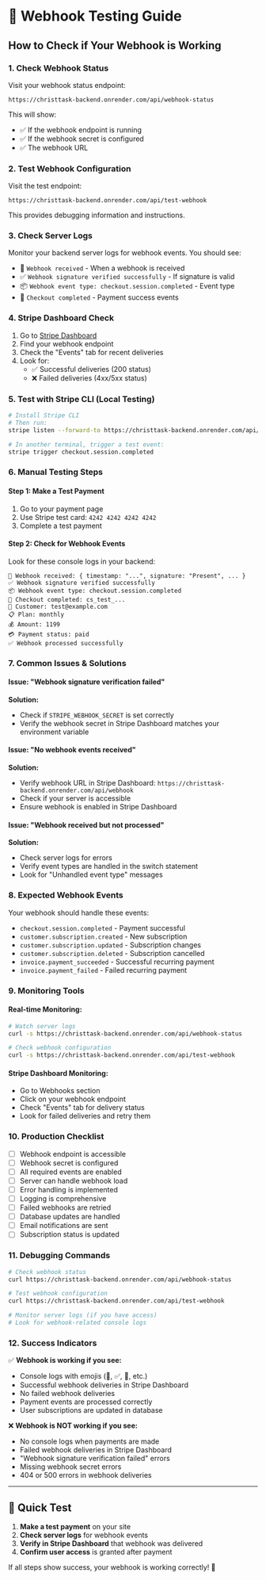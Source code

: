 # 🔔 Webhook Testing Guide

## How to Check if Your Webhook is Working

### 1. **Check Webhook Status**
Visit your webhook status endpoint:
```
https://christtask-backend.onrender.com/api/webhook-status
```

This will show:
- ✅ If the webhook endpoint is running
- ✅ If the webhook secret is configured
- ✅ The webhook URL

### 2. **Test Webhook Configuration**
Visit the test endpoint:
```
https://christtask-backend.onrender.com/api/test-webhook
```

This provides debugging information and instructions.

### 3. **Check Server Logs**
Monitor your backend server logs for webhook events. You should see:
- 🔔 `Webhook received` - When a webhook is received
- ✅ `Webhook signature verified successfully` - If signature is valid
- 📦 `Webhook event type: checkout.session.completed` - Event type
- 🎉 `Checkout completed` - Payment success events

### 4. **Stripe Dashboard Check**
1. Go to [Stripe Dashboard](https://dashboard.stripe.com/webhooks)
2. Find your webhook endpoint
3. Check the "Events" tab for recent deliveries
4. Look for:
   - ✅ Successful deliveries (200 status)
   - ❌ Failed deliveries (4xx/5xx status)

### 5. **Test with Stripe CLI** (Local Testing)
```bash
# Install Stripe CLI
# Then run:
stripe listen --forward-to https://christtask-backend.onrender.com/api/webhook

# In another terminal, trigger a test event:
stripe trigger checkout.session.completed
```

### 6. **Manual Testing Steps**

#### Step 1: Make a Test Payment
1. Go to your payment page
2. Use Stripe test card: `4242 4242 4242 4242`
3. Complete a test payment

#### Step 2: Check for Webhook Events
Look for these console logs in your backend:
```
🔔 Webhook received: { timestamp: "...", signature: "Present", ... }
✅ Webhook signature verified successfully
📦 Webhook event type: checkout.session.completed
🎉 Checkout completed: cs_test_...
👤 Customer: test@example.com
📋 Plan: monthly
💰 Amount: 1199
💳 Payment status: paid
✅ Webhook processed successfully
```

### 7. **Common Issues & Solutions**

#### Issue: "Webhook signature verification failed"
**Solution:**
- Check if `STRIPE_WEBHOOK_SECRET` is set correctly
- Verify the webhook secret in Stripe Dashboard matches your environment variable

#### Issue: "No webhook events received"
**Solution:**
- Verify webhook URL in Stripe Dashboard: `https://christtask-backend.onrender.com/api/webhook`
- Check if your server is accessible
- Ensure webhook is enabled in Stripe Dashboard

#### Issue: "Webhook received but not processed"
**Solution:**
- Check server logs for errors
- Verify event types are handled in the switch statement
- Look for "Unhandled event type" messages

### 8. **Expected Webhook Events**

Your webhook should handle these events:
- `checkout.session.completed` - Payment successful
- `customer.subscription.created` - New subscription
- `customer.subscription.updated` - Subscription changes
- `customer.subscription.deleted` - Subscription cancelled
- `invoice.payment_succeeded` - Successful recurring payment
- `invoice.payment_failed` - Failed recurring payment

### 9. **Monitoring Tools**

#### Real-time Monitoring:
```bash
# Watch server logs
curl -s https://christtask-backend.onrender.com/api/webhook-status

# Check webhook configuration
curl -s https://christtask-backend.onrender.com/api/test-webhook
```

#### Stripe Dashboard Monitoring:
- Go to Webhooks section
- Click on your webhook endpoint
- Check "Events" tab for delivery status
- Look for failed deliveries and retry them

### 10. **Production Checklist**

- [ ] Webhook endpoint is accessible
- [ ] Webhook secret is configured
- [ ] All required events are enabled
- [ ] Server can handle webhook load
- [ ] Error handling is implemented
- [ ] Logging is comprehensive
- [ ] Failed webhooks are retried
- [ ] Database updates are handled
- [ ] Email notifications are sent
- [ ] Subscription status is updated

### 11. **Debugging Commands**

```bash
# Check webhook status
curl https://christtask-backend.onrender.com/api/webhook-status

# Test webhook configuration
curl https://christtask-backend.onrender.com/api/test-webhook

# Monitor server logs (if you have access)
# Look for webhook-related console logs
```

### 12. **Success Indicators**

✅ **Webhook is working if you see:**
- Console logs with emojis (🔔, ✅, 🎉, etc.)
- Successful webhook deliveries in Stripe Dashboard
- No failed webhook deliveries
- Payment events are processed correctly
- User subscriptions are updated in database

❌ **Webhook is NOT working if you see:**
- No console logs when payments are made
- Failed webhook deliveries in Stripe Dashboard
- "Webhook signature verification failed" errors
- Missing webhook secret errors
- 404 or 500 errors in webhook deliveries

---

## 🚀 Quick Test

1. **Make a test payment** on your site
2. **Check server logs** for webhook events
3. **Verify in Stripe Dashboard** that webhook was delivered
4. **Confirm user access** is granted after payment

If all steps show success, your webhook is working correctly! 🎉 